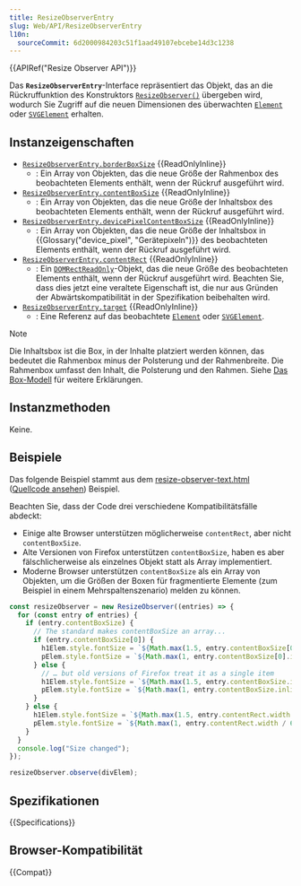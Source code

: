 ```yaml
---
title: ResizeObserverEntry
slug: Web/API/ResizeObserverEntry
l10n:
  sourceCommit: 6d2000984203c51f1aad49107ebcebe14d3c1238
---
```


{{APIRef("Resize Observer API")}}

Das **`ResizeObserverEntry`**-Interface repräsentiert das Objekt, das an die Rückruffunktion des Konstruktors [`ResizeObserver()`](/de/docs/Web/API/ResizeObserver/ResizeObserver) übergeben wird, wodurch Sie Zugriff auf die neuen Dimensionen des überwachten [`Element`](/de/docs/Web/API/Element) oder [`SVGElement`](/de/docs/Web/API/SVGElement) erhalten.

## Instanzeigenschaften

- [`ResizeObserverEntry.borderBoxSize`](/de/docs/Web/API/ResizeObserverEntry/borderBoxSize) {{ReadOnlyInline}}
  - : Ein Array von Objekten, das die neue Größe der Rahmenbox des beobachteten Elements enthält, wenn der Rückruf ausgeführt wird.
- [`ResizeObserverEntry.contentBoxSize`](/de/docs/Web/API/ResizeObserverEntry/contentBoxSize) {{ReadOnlyInline}}
  - : Ein Array von Objekten, das die neue Größe der Inhaltsbox des beobachteten Elements enthält, wenn der Rückruf ausgeführt wird.
- [`ResizeObserverEntry.devicePixelContentBoxSize`](/de/docs/Web/API/ResizeObserverEntry/devicePixelContentBoxSize) {{ReadOnlyInline}}
  - : Ein Array von Objekten, das die neue Größe der Inhaltsbox in {{Glossary("device_pixel", "Gerätepixeln")}} des beobachteten Elements enthält, wenn der Rückruf ausgeführt wird.
- [`ResizeObserverEntry.contentRect`](/de/docs/Web/API/ResizeObserverEntry/contentRect) {{ReadOnlyInline}}
  - : Ein [`DOMRectReadOnly`](/de/docs/Web/API/DOMRectReadOnly)-Objekt, das die neue Größe des beobachteten Elements enthält, wenn der Rückruf ausgeführt wird. Beachten Sie, dass dies jetzt eine veraltete Eigenschaft ist, die nur aus Gründen der Abwärtskompatibilität in der Spezifikation beibehalten wird.
- [`ResizeObserverEntry.target`](/de/docs/Web/API/ResizeObserverEntry/target) {{ReadOnlyInline}}
  - : Eine Referenz auf das beobachtete [`Element`](/de/docs/Web/API/Element) oder [`SVGElement`](/de/docs/Web/API/SVGElement).

> [!NOTE]
> Die Inhaltsbox ist die Box, in der Inhalte platziert werden können, das bedeutet die Rahmenbox minus der Polsterung und der Rahmenbreite. Die Rahmenbox umfasst den Inhalt, die Polsterung und den Rahmen. Siehe [Das Box-Modell](/de/docs/Learn_web_development/Core/Styling_basics/Box_model) für weitere Erklärungen.

## Instanzmethoden

Keine.

## Beispiele

Das folgende Beispiel stammt aus dem [resize-observer-text.html](https://mdn.github.io/dom-examples/resize-observer/resize-observer-text.html) ([Quellcode ansehen](https://github.com/mdn/dom-examples/blob/main/resize-observer/resize-observer-text.html)) Beispiel.

Beachten Sie, dass der Code drei verschiedene Kompatibilitätsfälle abdeckt:

- Einige alte Browser unterstützen möglicherweise `contentRect`, aber nicht `contentBoxSize`.
- Alte Versionen von Firefox unterstützen `contentBoxSize`, haben es aber fälschlicherweise als einzelnes Objekt statt als Array implementiert.
- Moderne Browser unterstützen `contentBoxSize` als ein Array von Objekten, um die Größen der Boxen für fragmentierte Elemente (zum Beispiel in einem Mehrspaltenszenario) melden zu können.

```js
const resizeObserver = new ResizeObserver((entries) => {
  for (const entry of entries) {
    if (entry.contentBoxSize) {
      // The standard makes contentBoxSize an array...
      if (entry.contentBoxSize[0]) {
        h1Elem.style.fontSize = `${Math.max(1.5, entry.contentBoxSize[0].inlineSize / 200)}rem`;
        pElem.style.fontSize = `${Math.max(1, entry.contentBoxSize[0].inlineSize / 600)}rem`;
      } else {
        // … but old versions of Firefox treat it as a single item
        h1Elem.style.fontSize = `${Math.max(1.5, entry.contentBoxSize.inlineSize / 200)}rem`;
        pElem.style.fontSize = `${Math.max(1, entry.contentBoxSize.inlineSize / 600)}rem`;
      }
    } else {
      h1Elem.style.fontSize = `${Math.max(1.5, entry.contentRect.width / 200)}rem`;
      pElem.style.fontSize = `${Math.max(1, entry.contentRect.width / 600)}rem`;
    }
  }
  console.log("Size changed");
});

resizeObserver.observe(divElem);
```

## Spezifikationen

{{Specifications}}

## Browser-Kompatibilität

{{Compat}}
